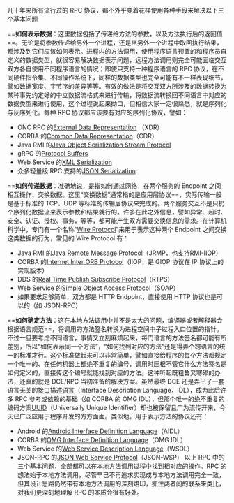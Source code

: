 
几十年来所有流行过的 RPC 协议，都不外乎变着花样使用各种手段来解决以下三个基本问题

==**如何表示数据**：这里数据包括了传递给方法的参数，以及方法执行后的返回值==。无论是将参数传递给另外一个进程，还是从另外一个进程中取回执行结果，都涉及到它们应该如何表示。进程内的方法调用，使用程序语言预置的和程序员自定义的数据类型，就很容易解决数据表示问题，远程方法调用则完全可能面临交互双方各自使用不同程序语言的情况；即使只支持一种程序语言的 RPC 协议，在不同硬件指令集、不同操作系统下，同样的数据类型也完全可能有不一样表现细节，譬如数据宽度、字节序的差异等等。有效的做法是将交互双方所涉及的数据转换为某种事先约定好的中立数据流格式来进行传输，将数据流转换回不同语言中对应的数据类型来进行使用，这个过程说起来拗口，但相信大家一定很熟悉，就是序列化与反序列化。每种 RPC 协议都应该要有对应的序列化协议，譬如：

- ONC RPC 的[External Data Representation](https://en.wikipedia.org/wiki/External_Data_Representation) （XDR）
- CORBA 的[Common Data Representation](https://en.wikipedia.org/wiki/Common_Data_Representation)（CDR）
- Java RMI 的[Java Object Serialization Stream Protocol](https://docs.oracle.com/javase/8/docs/platform/serialization/spec/protocol.html#a10258)
- gRPC 的[Protocol Buffers](https://developers.google.com/protocol-buffers)
- Web Service 的[XML Serialization](https://docs.microsoft.com/en-us/dotnet/standard/serialization/xml-serialization-with-xml-web-services)
- 众多轻量级 RPC 支持的[JSON Serialization](https://tools.ietf.org/html/rfc7159)

==**如何传递数据**：准确地说，是指如何通过网络，在两个服务的 Endpoint 之间相互操作、交换数据。这里“交换数据”通常指的是应用层协议==，实际传输一般是基于标准的 TCP、UDP 等标准的传输层协议来完成的。两个服务交互不是只扔个序列化数据流来表示参数和结果就行的，许多在此之外信息，譬如异常、超时、安全、认证、授权、事务，等等，都可能产生双方需要交换信息的需求。在计算机科学中，专门有一个名称“[Wire Protocol](https://en.wikipedia.org/wiki/Wire_protocol)”来用于表示这种两个 Endpoint 之间交换这类数据的行为，常见的 Wire Protocol 有：

- Java RMI 的[Java Remote Message Protocol](https://docs.oracle.com/javase/8/docs/platform/rmi/spec/rmi-protocol3.html)（JRMP，也支持[RMI-IIOP](https://zh.wikipedia.org/w/index.php?title=RMI-IIOP&action=edit&redlink=1)）
- CORBA 的[Internet Inter ORB Protocol](https://en.wikipedia.org/wiki/General_Inter-ORB_Protocol)（IIOP，是 GIOP 协议在 IP 协议上的实现版本）
- DDS 的[Real Time Publish Subscribe Protocol](https://en.wikipedia.org/wiki/Data_Distribution_Service)（RTPS）
- Web Service 的[Simple Object Access Protocol](https://en.wikipedia.org/wiki/SOAP)（SOAP）
- 如果要求足够简单，双方都是 HTTP Endpoint，直接使用 HTTP 协议也是可以的（如 JSON-RPC）

==**如何确定方法**：这在本地方法调用中并不是太大的问题，编译器或者解释器会根据语言规范==，将调用的方法签名转换为进程空间中子过程入口位置的指针。不过一旦要考虑不同语言，事情又立刻麻烦起来，每门语言的方法签名都可能有所差别，所以“如何表示同一个方法”，“如何找到对应的方法”还是得弄个跨语言的统一的标准才行。这个标准做起来可以非常简单，譬如直接给程序的每个方法都规定一个唯一的、在任何机器上都绝不重复的编号，调用时压根不管它什么方法签名是如何定义的，直接传这个编号就能找到对应的方法。这种听起既粗鲁又寒碜的办法，还真的就是 DCE/RPC 当初准备的解决方案。虽然最终 DCE 还是弄出了一套语言无关的[接口描述语言](https://en.wikipedia.org/wiki/Interface_description_language)（Interface Description Language，IDL），成为此后许多 RPC 参考或依赖的基础（如 CORBA 的 OMG IDL），但那个唯一的绝不重复的编码方案[UUID](https://en.wikipedia.org/wiki/Universally_unique_identifier)（Universally Unique Identifier）却也被保留且广为流传开来，今天已广泛应用于程序开发的方方面面。类似地，用于表示方法的协议还有：

- Android 的[Android Interface Definition Language](https://developer.android.com/guide/components/aidl)（AIDL）
- CORBA 的[OMG Interface Definition Language](https://www.omg.org/spec/IDL)（OMG IDL）
- Web Service 的[Web Service Description Language](https://zh.wikipedia.org/wiki/WSDL)（WSDL）
- JSON-RPC 的[JSON Web Service Protocol](https://en.wikipedia.org/wiki/JSON-WSP)（JSON-WSP）
以上 RPC 中的三个基本问题，全部都可以在本地方法调用过程中找到相对应的操作。RPC 的想法始于本地方法调用，尽管早已不再追求实现成与本地方法调用完全一致，但其设计思路仍然带有本地方法调用的深刻烙印，抓住两者间的联系来类比，对我们更深刻地理解 RPC 的本质会很有好处。
